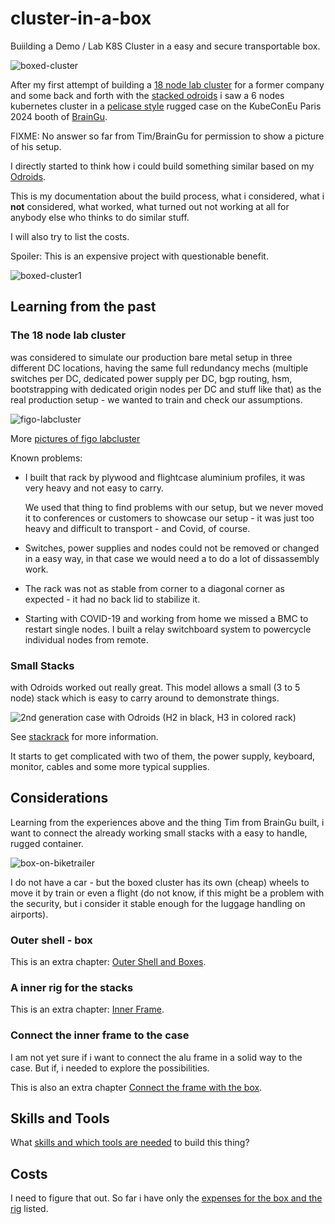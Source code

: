 # cluster-in-a-box

Buiilding a Demo / Lab K8S Cluster in a easy and secure transportable box.

![boxed-cluster](pics/boxed-cluster-grafana_sm.jpg)

After my first attempt of building a [18 node lab
cluster](#the-18-node-lab-cluster) for a former company and some back and
forth with the [stacked odroids](stackrack.md) i saw a 6 nodes kubernetes
cluster in a [pelicase style](https://www.peli.com/) rugged case on the
KubeConEu Paris 2024 booth of [BrainGu](https://braingu.com/).

FIXME: No answer so far from Tim/BrainGu for permission to show a picture of his setup.

I directly started to think how i could build something similar based on my
[Odroids](hardware.md).

This is my documentation about the build process, what i considered, what i
**not** considered, what worked, what turned out not working at all for anybody
else who thinks to do similar stuff.

I will also try to list the costs. 

Spoiler: This is an expensive project with questionable benefit.

![boxed-cluster1](pics/boxed-cluster1_sm.jpg)

## Learning from the past

### The 18 node lab cluster 

was considered to simulate our production bare metal setup in three different
DC locations, having the same full redundancy mechs (multiple switches per DC,
dedicated power supply per DC, bgp routing, hsm, bootstrapping with dedicated
origin nodes per DC and stuff like that) as the real production setup - we
wanted to train and check our assumptions.

![figo-labcluster](pics/figo-cluster_sm.jpg)

More [pictures of figo labcluster](https://photos.app.goo.gl/ya45xb5jxJ1xBKEp7) 

Known problems:
- I built that rack by plywood and flightcase aluminium profiles, it was very
    heavy and not easy to carry. 
    
    We used that thing to find problems with our setup, but we never moved it to
    conferences or customers to showcase our setup - it was just too heavy and
    difficult to transport - and Covid, of course.
- Switches, power supplies and nodes could not be removed or changed in a easy
    way, in that case we would need a to do a lot of dissassembly work.
- The rack was not as stable from corner to a diagonal corner as expected - it had 
    no back lid to stabilize it.
- Starting with COVID-19 and working from home we
    missed a BMC to restart single nodes. I built a relay switchboard system to
    powercycle individual nodes from remote. 

### Small Stacks

with Odroids worked out really great. This model allows a small (3 to 5 node)
stack which is easy to carry around to demonstrate things.

![2nd generation case with Odroids (H2 in black, H3 in colored rack)](pics/case-2nd-gen_sm.jpg)

See [stackrack](stackrack.md) for more information.

It starts to get complicated with two of them, the power supply, keyboard,
monitor, cables and some more typical supplies.

## Considerations

Learning from the experiences above and the thing Tim from BrainGu built, i want
to connect the already working small stacks with a easy to handle, rugged
container. 

![box-on-biketrailer](pics/box-on-biketrailer_sm.jpg)

I do not have a car - but the boxed cluster has its own (cheap) wheels to move
it by train or even a flight (do not know, if this might be a problem with the
security, but i consider it stable enough for the luggage handling on
airports). 

### Outer shell - box

This is an extra chapter: [Outer Shell and Boxes](box.md).

### A inner rig for the stacks 

This is an extra chapter: [Inner Frame](alu-rails.md).


### Connect the inner frame to the case

I am not yet sure if i want to connect the alu frame in a solid way to the case. 
But if, i needed to explore the possibilities.

This is also an extra chapter [Connect the frame with the box](frame-box-connection.md).

## Skills and Tools

What [skills and which tools are needed](tools.md) to build this thing?

## Costs

I need to figure that out. So far i have only the [expenses for the box and the rig](costs.md) listed.
